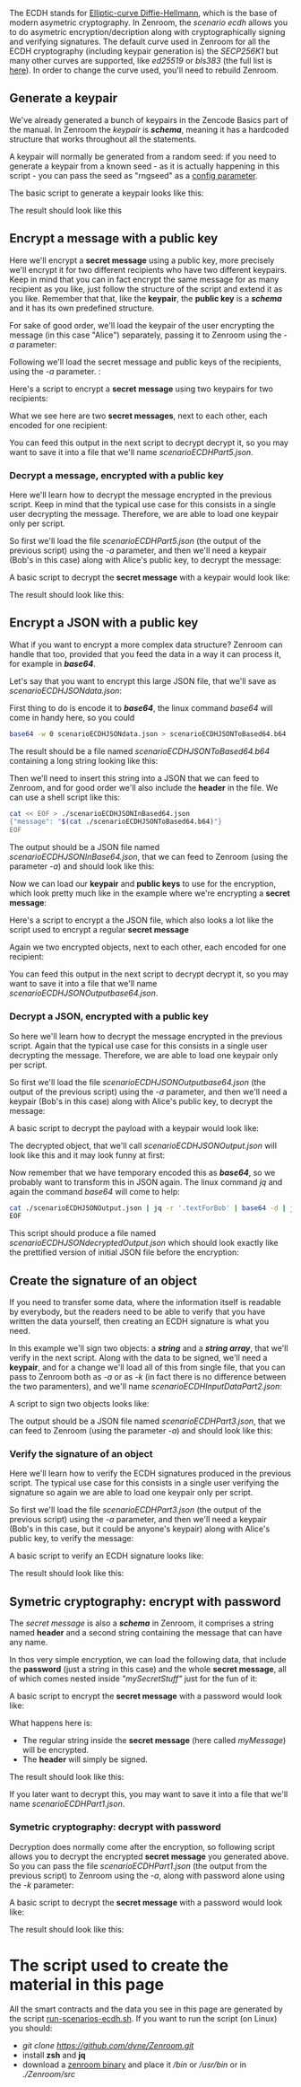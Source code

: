 

<!-- Unused files
 
givenDebugOutputVerbose.json
givenLongOutput.json
 

Link file with relative path: <a href="./_media/examples/zencode_cookbook/givenArraysLoadInput.json">givenArraysLoadInput.json</a>
 
-->



The ECDH stands for [Elliptic-curve Diffie-Hellmann](https://en.wikipedia.org/wiki/Elliptic-curve_Diffie%E2%80%93Hellman), which is the base of modern asymetric cryptography. 
In Zenroom, the *scenario ecdh* allows you to do asymetric encryption/decription along with cryptographically signing and verifying signatures.
The default curve used in Zenroom for all the ECDH cryptography (including keypair generation is) the *SECP256K1* but many other curves are supported, like *ed25519* or *bls383* (the full list is [here](https://github.com/dyne/Zenroom/tree/master/lib/milagro-crypto-c/src)). In order to change the curve used, you'll need to rebuild Zenroom.




 
## Generate a keypair
 
We've already generated a bunch of keypairs in the Zencode Basics part of the manual. In Zenroom the *keypair* is ***schema***, meaning it has a hardcoded structure that works throughout all the statements. 

A keypair will normally be generated from a random seed: if you need to generate a keypair from a known seed - as it is actually happening in this script - you can pass the seed as "rngseed" as a [config parameter](/pages/zenroom-config.md).

The basic script to generate a keypair looks like this:

[](../_media/examples/zencode_cookbook/scenarioECDHZencodePart0.zen ':include :type=code gherkin')

The result should look like this

[](../_media/examples/zencode_cookbook/scenarioECDHKeypair1.json ':include :type=code json')



## Encrypt a message with a public key

Here we'll encrypt a **secret message** using a public key, more precisely we'll encrypt it for two different recipients who have two different keypairs.
Keep in mind that you can in fact encrypt the same message for as many recipient as you like, just follow the structure of the script and extend it as you like.
Remember that that, like the **keypair**, the **public key** is a ***schema*** and it has its own predefined structure. 

For sake of good order, we'll load the keypair of the user encrypting the message (in this case "Alice") separately, passing it to Zenroom using the *-a* parameter:

[](../_media/examples/zencode_cookbook/scenarioECDHAliceKeyapir.json ':include :type=code json')

Following we'll load the secret message and public keys of the recipients, using the *-a* parameter. :

[](../_media/examples/zencode_cookbook/scenarioECDHBobCarlKeysMessage.json ':include :type=code json')


Here's a script to encrypt a **secret message** using two keypairs for two recipients:

[](../_media/examples/zencode_cookbook/scenarioECDHZencodePart5.zen ':include :type=code gherkin')

What we see here are two **secret messages**, next to each other, each encoded for one recipient:

[](../_media/examples/zencode_cookbook/scenarioECDHPart5.json ':include :type=code json')

You can feed this output in the next script to decrypt decrypt it, so you may want to save it into a file that we'll name *scenarioECDHPart5.json*.


### Decrypt a message, encrypted with a public key 

Here we'll learn how to decrypt the message encrypted in the previous script. Keep in mind that the typical use case for this consists in a single user decrypting the message. Therefore, we are able to load one keypair only per script. 

So first we'll load the file *scenarioECDHPart5.json* (the output of the previous script) using the *-a* parameter, and then we'll need a keypair (Bob's in this case) along with Alice's public key, to decrypt the message:

[](../_media/examples/zencode_cookbook/scenarioECDHAliceBobDecryptKeys.json ':include :type=code json')


A basic script to decrypt the **secret message** with a keypair would look like:

[](../_media/examples/zencode_cookbook/scenarioECDHZencodePart6.zen ':include :type=code gherkin')

The result should look like this:

[](../_media/examples/zencode_cookbook/scenarioECDHPart6.json ':include :type=code json')

## Encrypt a JSON with a public key

What if you want to encrypt a more complex data structure? Zenroom can handle that too, provided that you feed the data in a way it can process it, for example in ***base64***. 

Let's say that you want to encrypt this large JSON file, that we'll save as *scenarioECDHJSONdata.json*: 

[](../_media/examples/zencode_cookbook/scenarioECDHJSONdata.json ':include :type=code txt')


First thing to do is encode it to ***base64***, the linux command *base64* will come in handy here, so you could 

```bash
base64 -w 0 scenarioECDHJSONdata.json > scenarioECDHJSONToBased64.b64
``` 
The result should be a file named *scenarioECDHJSONToBased64.b64* containing a long string looking like this: 

[](../_media/examples/zencode_cookbook/scenarioECDHJSONToBased64.b64 ':include :type=code b64')

Then we'll need to insert this string into a JSON that we can feed to Zenroom, and for good order we'll also include the **header** in the file. We can use a shell script like this: 

```bash
cat << EOF > ./scenarioECDHJSONInBased64.json
{"message": "$(cat ./scenarioECDHJSONToBased64.b64)"}
EOF
``` 

The output should be a JSON file named *scenarioECDHJSONInBase64.json*, that we can feed to Zenroom (using the parameter *-a*) and should look like this: 

[](../_media/examples/zencode_cookbook/scenarioECDHJSONInBase64.json ':include :type=code json')

Now we can load our **keypair** and **public keys** to use for the encryption, which look pretty much like in the example where we're encrypting a **secret message**:

[](../_media/examples/zencode_cookbook/scenarioECDHJSONAliceBobCarlKeys.json ':include :type=code json')


Here's a script to encrypt a the JSON file, which also looks a lot like the script used to encrypt a regular **secret message**

[](../_media/examples/zencode_cookbook/scenarioECDHZencodePart5.zen ':include :type=code gherkin')

Again we two encrypted objects, next to each other, each encoded for one recipient:

[](../_media/examples/zencode_cookbook/scenarioECDHJSONOutputbase64.json ':include :type=code json')

You can feed this output in the next script to decrypt decrypt it, so you may want to save it into a file that we'll name *scenarioECDHJSONOutputbase64.json*.


### Decrypt a JSON, encrypted with a public key 

So here we'll learn how to decrypt the message encrypted in the previous script. Again that the typical use case for this consists in a single user decrypting the message. Therefore, we are able to load one keypair only per script. 

So first we'll load the file *scenarioECDHJSONOutputbase64.json* (the output of the previous script) using the *-a* parameter, and then we'll need a keypair (Bob's in this case) along with Alice's public key, to decrypt the message:

[](../_media/examples/zencode_cookbook/scenarioECDHJSONAliceBobDecryptKeys.json ':include :type=code json')


A basic script to decrypt the payload with a keypair would look like:

[](../_media/examples/zencode_cookbook/scenarioECDHJSONDecrypt.zen ':include :type=code gherkin')

The decrypted object, that we'll call *scenarioECDHJSONOutput.json* will look like this and it may look funny at first:

[](../_media/examples/zencode_cookbook/scenarioECDHJSONOutput.json ':include :type=code json')

Now remember that we have temporary encoded this as ***base64***, so we probably want to transform this in JSON again. The linux command *jq* and again the command *base64* will come to help: 

```bash
cat ./scenarioECDHJSONOutput.json | jq -r '.textForBob' | base64 -d | jq . | tee ./scenarioECDHJSONdecryptedOutput.json
EOF
``` 

This script should produce a file named *scenarioECDHJSONdecryptedOutput.json* which should look exactly like the prettified version of initial JSON file before the encryption:

[](../_media/examples/zencode_cookbook/scenarioECDHJSONdecryptedOutput.json ':include :type=code json')



## Create the signature of an object

If you need to transfer some data, where the information itself is readable by everybody, but the readers need to be able to verify that you have written the data yourself, then creating an ECDH signature is what you need.

In this example we'll sign two objects: a ***string*** and a ***string array***, that we'll verify in the next script. Along with the data to be signed, we'll need a **keypair**, and for a change we'll load all of this from single file, that you can pass to Zenroom both as *-a* or as *-k* (in fact there is no difference between the two paramenters), and we'll name *scenarioECDHInputDataPart2.json*:


[](../_media/examples/zencode_cookbook/scenarioECDHInputDataPart2.json ':include :type=code json')


A script to sign two objects looks like:

[](../_media/examples/zencode_cookbook/scenarioECDHZencodePart3.zen ':include :type=code gherkin')


The output should be a JSON file named *scenarioECDHPart3.json*, that we can feed to Zenroom (using the parameter *-a*) and should look like this: 

[](../_media/examples/zencode_cookbook/scenarioECDHPart3.json ':include :type=code json')



### Verify the signature of an object

Here we'll learn how to verify the ECDH signatures produced in the previous script. The typical use case for this consists in a single user verifying the signature so again we are able to load one keypair only per script. 

So first we'll load the file *scenarioECDHPart3.json* (the output of the previous script) using the *-a* parameter, and then we'll need a keypair (Bob's in this case, but it could be anyone's keypair) along with Alice's public key, to verify the message:


[](../_media/examples/zencode_cookbook/scenarioECDHPart3.json ':include :type=code json')

A basic script to verify an ECDH signature looks like:

[](../_media/examples/zencode_cookbook/scenarioECDHZencodePart4.zen ':include :type=code gherkin')

The result should look like this:

[](../_media/examples/zencode_cookbook/scenarioECDHPart4.json ':include :type=code json')




## Symetric cryptography: encrypt with password

The *secret message* is also a ***schema*** in Zenroom, it comprises a string named **header** and a second string containing the message that can have any name. 

In thos very simple encryption, we can load the following data, that include the **password** (just a string in this case) and the whole **secret message**, all of which comes nested inside *"mySecretStuff"* just for the fun of it:

[](../_media/examples/zencode_cookbook/scenarioECDHInputSecretData1.json ':include :type=code json')


A basic script to encrypt the **secret message** with a password would look like:

[](../_media/examples/zencode_cookbook/scenarioECDHZencodePart1.zen ':include :type=code gherkin')

What happens here is: 
 - The regular string inside the **secret message** (here called *myMessage*) will be encrypted.
 - The **header** will simply be signed.

The result should look like this:

[](../_media/examples/zencode_cookbook/scenarioECDHPart1.json ':include :type=code json')

If you later want to decrypt this, you may want to save it into a file that we'll name *scenarioECDHPart1.json*.


### Symetric cryptography: decrypt with password

Decryption does normally come after the encryption, so following script allows you to decrypt the encrypted **secret message** you generated above. So you can pass the file *scenarioECDHPart1.json* (the output from the previous script) to Zenroom using the *-a*, along with password alone using the *-k* parameter:

[](../_media/examples/zencode_cookbook/scenarioECDHInputDataPart1.json ':include :type=code json')


A basic script to decrypt the **secret message** with a password would look like:

[](../_media/examples/zencode_cookbook/scenarioECDHZencodePart2.zen ':include :type=code gherkin')

The result should look like this:

[](../_media/examples/zencode_cookbook/scenarioECDHPart2.json ':include :type=code json')


# The script used to create the material in this page

All the smart contracts and the data you see in this page are generated by the script [run-scenarios-ecdh.sh](https://github.com/dyne/Zenroom/blob/master/test/zencode_cookbook/run-scenarios-ecdh.sh). If you want to run the script (on Linux) you should: 
 - *git clone https://github.com/dyne/Zenroom.git*
 - install **zsh** and **jq**
 - download a [zenroom binary](https://zenroom.org/#downloads) and place it */bin* or */usr/bin* or in *./Zenroom/src*
